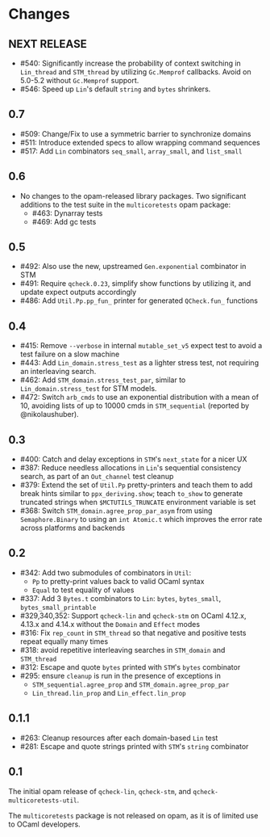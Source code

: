 # Changes

## NEXT RELEASE

- #540: Significantly increase the probability of context switching in `Lin_thread`
        and `STM_thread` by utilizing `Gc.Memprof` callbacks. Avoid on 5.0-5.2
        without `Gc.Memprof` support.
- #546: Speed up `Lin`'s default `string` and `bytes` shrinkers.

## 0.7

- #509: Change/Fix to use a symmetric barrier to synchronize domains
- #511: Introduce extended specs to allow wrapping command sequences
- #517: Add `Lin` combinators `seq_small`, `array_small`, and `list_small`

## 0.6

- No changes to the opam-released library packages.
  Two significant additions to the test suite in the `multicoretests` opam package:
  - #463: Dynarray tests
  - #469: Add gc tests

## 0.5

- #492: Also use the new, upstreamed `Gen.exponential` combinator in STM
- #491: Require `qcheck.0.23`, simplify show functions by utilizing it, and update
  expect outputs accordingly
- #486: Add `Util.Pp.pp_fun_` printer for generated `QCheck.fun_` functions

## 0.4

- #415: Remove `--verbose` in internal `mutable_set_v5` expect test to avoid
  a test failure on a slow machine
- #443: Add `Lin_domain.stress_test` as a lighter stress test, not
  requiring an interleaving search.
- #462: Add `STM_domain.stress_test_par`, similar to `Lin_domain.stress_test`
  for STM models.
- #472: Switch `arb_cmds` to use an exponential distribution with a
  mean of 10, avoiding lists of up to 10000 cmds in `STM_sequential`
  (reported by @nikolaushuber).

## 0.3

- #400: Catch and delay exceptions in `STM`'s `next_state` for a nicer UX
- #387: Reduce needless allocations in `Lin`'s sequential consistency
  search, as part of an `Out_channel` test cleanup
- #379: Extend the set of `Util.Pp` pretty-printers and teach them to
  add break hints similar to `ppx_deriving.show`; teach `to_show` to
  generate truncated strings when `$MCTUTILS_TRUNCATE` environment
  variable is set
- #368: Switch `STM_domain.agree_prop_par_asym` from using
  `Semaphore.Binary` to using an `int Atomic.t` which improves
  the error rate across platforms and backends

## 0.2

- #342: Add two submodules of combinators in `Util`:
  - `Pp` to pretty-print values back to valid OCaml syntax
  - `Equal` to test equality of values
- #337: Add 3 `Bytes.t` combinators to `Lin`: `bytes`, `bytes_small`, `bytes_small_printable`
- #329,340,352: Support `qcheck-lin` and `qcheck-stm` on OCaml 4.12.x, 4.13.x and 4.14.x
                without the `Domain` and `Effect` modes
- #316: Fix `rep_count` in `STM_thread` so that negative and positive
  tests repeat equally many times
- #318: avoid repetitive interleaving searches in `STM_domain` and `STM_thread`
- #312: Escape and quote `bytes` printed with `STM`'s `bytes` combinator
- #295: ensure `cleanup` is run in the presence of exceptions in
  - `STM_sequential.agree_prop` and `STM_domain.agree_prop_par`
  - `Lin_thread.lin_prop` and `Lin_effect.lin_prop`

## 0.1.1

- #263: Cleanup resources after each domain-based `Lin` test
- #281: Escape and quote strings printed with `STM`'s `string` combinator

## 0.1

The initial opam release of `qcheck-lin`, `qcheck-stm`, and
`qcheck-multicoretests-util`.

The `multicoretests` package is not released on opam, as it is of
limited use to OCaml developers.
